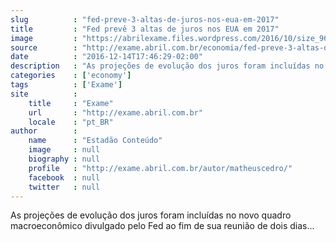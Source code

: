 ```yaml
---
slug          : "fed-preve-3-altas-de-juros-nos-eua-em-2017"
title         : "Fed prevê 3 altas de juros nos EUA em 2017"
image         : "https://abrilexame.files.wordpress.com/2016/10/size_960_16_9_federal-reserve1010.jpg?quality=70&strip=all&w=680"
source        : "http://exame.abril.com.br/economia/fed-preve-3-altas-de-juros-nos-eua-em-2017/"
date          : "2016-12-14T17:46:29-02:00"
description   : "As projeções de evolução dos juros foram incluídas no novo quadro macroeconômico divulgado pelo Fed ao fim de sua reunião de dois dias..."
categories    : ['economy']
tags          : ['Exame']
site          :
    title     : "Exame"
    url       : "http://exame.abril.com.br"
    locale    : "pt_BR"
author        :
    name      : "Estadão Conteúdo"
    image     : null
    biography : null
    profile   : "http://exame.abril.com.br/autor/matheuscedro/"
    facebook  : null
    twitter   : null
---
```


As projeções de evolução dos juros foram incluídas no novo quadro macroeconômico divulgado pelo Fed ao fim de sua reunião de dois dias...
